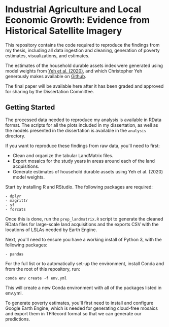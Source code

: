 # Industrial Agriculture and Local Economic Growth: Evidence from Historical Satellite Imagery

This repository contains the code required to reproduce the findings from my
thesis, including all data ingestion and cleaning, generation of poverty
estimates, visualizations, and estimates.

The estimates of the household durable assets index were generated using model 
weights from [Yeh et al. (2020)](https://www.nature.com/articles/s41467-020-16185-w), 
and which Christopher Yeh generously makes available on [Github](https://github.com/chrisyeh96/africa_poverty_clean). 

The final paper will be available here after it has been graded and approved 
for sharing by the Dissertation Committee. 


## Getting Started
The processed data needed to reproduce my analysis is available in RData format.
The scripts for all the plots included in my dissertation, as well as the models
presented in the dissertation is available in the `analysis` directory. 

If you want to reproduce these findings from raw data, you'll need to first: 
- Clean and organize the tabular LandMatrix files. 
- Export mosaics for the study years in areas around each of the land acquisitions.
- Generate estimates of household durable assets using Yeh et al. (2020) model weights. 

Start by installing R and RStudio. The following packages are required: 
```
- dplyr
- magrittr
- sf
- forcats
```
Once this is done, run the `prep_landmatrix.R` script to generate the cleaned
RData files for large-scale land acquisitions and the exports CSV with the locations
of LSLAs needed by Earth Engine.
 
Next, you'll need to ensure you have a working install of Python 3, with the 
following packages: 
```
- pandas
```
For the full list or to automatically set-up the environment, install Conda and 
from the root of this repository, run: 
```
conda env create -f env.yml
```
This will create a new Conda environment with all of the packages listed in env.yml. 

To generate poverty estimates, you'll first need to install and configure
Google Earth Engine, which is needed for generating cloud-free mosaics and
export them in TFRecord format so that we can generate our predictions. 


